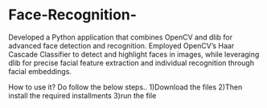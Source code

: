 # Face-Recognition-
Developed a Python application that combines OpenCV and dlib for advanced face detection and recognition. Employed OpenCV’s Haar Cascade Classifier to detect and highlight faces in images, while leveraging dlib for precise facial feature extraction and individual recognition through facial embeddings.

How to use it?
Do follow the below steps..
1)Download the files
2)Then install the required installments
3)run the file

